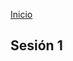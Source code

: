 <!-- No borrar o modificar -->
[Inicio](./index.md)

## Sesión 1 


<!-- Su documentación aquí -->


# 




